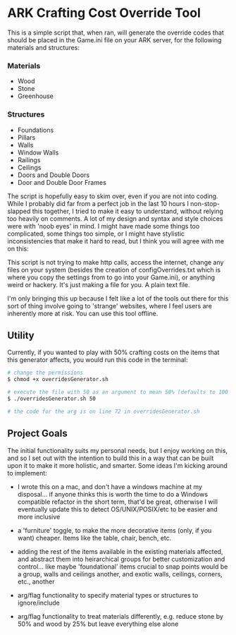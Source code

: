 # ARK Crafting Cost Override Tool
This is a simple script that, when ran, will generate the override codes that should be placed in the Game.ini file on your ARK server, for the following materials and structures:

### Materials 
- Wood
- Stone
- Greenhouse

### Structures 
- Foundations
- Pillars
- Walls
- Window Walls
- Railings
- Ceilings
- Doors and Double Doors
- Door and Double Door Frames

The script is hopefully easy to skim over, even if you are not into coding. While I probably did far from a perfect job in the last 10 hours I non-stop-slapped this together, I tried to make it easy to understand, without relying too heavily on comments. A lot of my design and syntax and style choices were with 'noob eyes' in mind. I might have made some things too complicated, some things too simple, or I might have stylistic inconsistencies that make it hard to read, but I think you will agree with me on this:

This script is not trying to make http calls, access the internet, change any files on your system (besides the creation of configOverrides.txt which is where you copy the settings from to go into your Game.ini), or anything weird or hackery. It's just making a file for you. A plain text file.

I'm only bringing this up because I felt like a lot of the tools out there for this sort of thing involve going to 'strange' websites, where I feel users are inherently more at risk. You can use this tool offline. 

## Utility

Currently, if you wanted to play with 50% crafting costs on the items that this generator affects, you would run this code in the terminal:

```bash
# change the permissions
$ chmod +x overridesGenerator.sh

# execute the file with 50 as an argument to mean 50% (defaults to 100 or 100%)
$ ./overridesGenerator.sh 50

# the code for the arg is on line 72 in overridesGenerator.sh
``` 

## Project Goals

The initial functionality suits my personal needs, but I enjoy working on this, and so I set out with the intention to build this in a way that can be built upon it to make it more holistic, and smarter. Some ideas I'm kicking around to implement:

- I wrote this on a mac, and don't have a windows machine at my disposal... if anyone thinks this is worth the time to do a Windows compatible refactor in the short term, that'd be great, otherwise I will eventually update this to detect OS/UNIX/POSIX/etc to be easier and more inclusive

- a 'furniture' toggle, to make the more decorative items (only, if you want) cheaper. Items like the table, chair, bench, etc.

- adding the rest of the items available in the existing materials affected, and abstract them into heirarchical groups for better customization and control... like maybe 'foundational' items crucial to snap points would be a group, walls and ceilings another, and exotic walls, ceilings, corners, etc., another

- arg/flag functionality to specify material types or structures to ignore/include

- arg/flag functionality to treat materials differently, e.g. reduce stone by 50% and wood by 25% but leave everything else alone